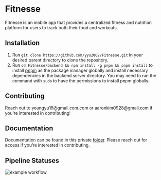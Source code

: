 # Fitnesse
Fitnesse is an mobile app that provides a centralized fitness and nutrition platform for users to track both their food and workouts.

## Installation
1. Run `git clone https://github.com/yyu2002/Fitnesse.git` in your desired parent directory to clone the repository.
2. Run `cd Fitnesse/backend && npm install -g pnpm && pnpm install` to install [pnpm](https://pnpm.io/installation) as the package manager globally and install necessary dependencies in the backend server directory. You may need to run the command with `sudo` to have the permissions to install pnpm globally.

## Contributing
Reach out to [youngyu19@gmail.com.com](mailto:youngyu2002@gmail.com) or [aaronkim0928@gmail.com](mailto:aaronkim0928@gmail.com) if you're interested in contributing!

## Documentation
Documentation can be found in this private [folder](https://drive.google.com/drive/u/0/folders/14OD0Z6h0RKR4SW87Mh0a9upd-fyANRFn). Please reach out for access if you're interested in contributing.

## Pipeline Statuses
![example workflow](https://github.com/yyu2002/Fitnesse/actions/workflows/backend_pipeline.yml/badge.svg)

